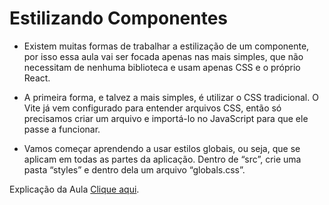 # Estilizando Componentes
 
* Existem muitas formas de trabalhar a estilização de um componente, por isso essa aula vai ser focada apenas nas mais simples, que não necessitam de nenhuma biblioteca e usam apenas CSS e o próprio React.

* A primeira forma, e talvez a mais simples, é utilizar o CSS tradicional. O Vite já vem configurado para entender arquivos CSS, então só precisamos criar um arquivo e importá-lo no JavaScript para que ele passe a funcionar.

* Vamos começar aprendendo a usar estilos globais, ou seja, que se aplicam em todas as partes da aplicação. Dentro de “src”, crie uma pasta “styles” e dentro dela um arquivo “globals.css”.


Explicação da Aula [Clique aqui](https://onebitcode.notion.site/Estilizando-Componentes-e5882ec438e44f67bc56d1161deba5ad "Title").
